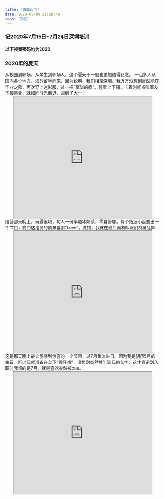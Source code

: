 ```yaml
---
title: '雏鹰起飞'
date: 2020-08-09 21:28:49
tags: '杂记'
---
```


### 记2020年7月15日~7月24日深圳培训

#### 以下视频密码均为2020
<h3>2020年的夏天</h3>
从校园到职场，从学生到职场人，这个夏天不一般也更加值得纪念。
一百多人从国内各个地方、海外留学而来，因为锐明，我们相聚深圳。我万万没想到居然能在毕业之际，再次穿上迷彩服，过一把“军训的瘾”。睡着上下铺，卡着时间点叫室友下楼集合，就如同时光倒退，回到了大一！
<div style="width:90%;height: 400px;margin: 0 auto"><iframe style="height:100%;width:100%" src='https://player.youku.com/embed/XNDc3MDk2ODQ5Ng=='></iframe></div>
结营那天晚上，玩得很嗨，每人一份半糖冰奶茶，零食管够。每个拓展小组要出一个节目，我们这组出的情景喜剧“Love”。没错，我就在最后面和队友们群魔乱舞
<div style="width:90%;height: 400px;margin: 0 auto"><iframe style="height:100%;width:100%" src='https://player.youku.com/embed/XNDc4ODk2MTE4NA=='></iframe></div>
这是那天晚上最让我感到惊喜的一个节目：过7月集体生日。因为我是阴历5月的生日，所以我就准备在台下“看好戏”，没想到突然教叫到我的名字，这才意识到入职时我填的是7月，就是喜欢突然被cue。
<div style="width:90%;height: 400px;margin: 0 auto"><iframe style="height:100%;width:100%" src='https://player.youku.com/embed/XNDc4ODk1MzkzMg=='></iframe></div>


